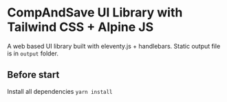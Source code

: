 # CompAndSave UI Library with Tailwind CSS + Alpine JS

A web based UI library built with eleventy.js + handlebars. Static output file is in `output` folder.

## Before start
Install all dependencies `yarn install`
